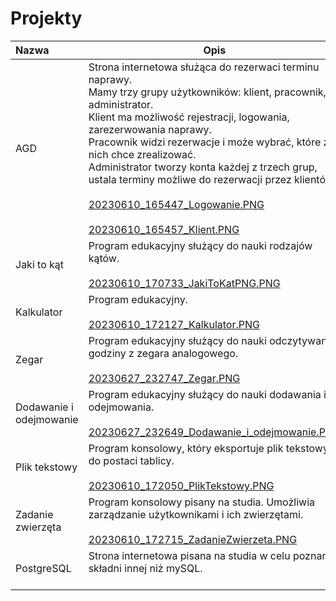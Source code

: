 # Projekty


| Nazwa                   | Opis                                                                                                                                                                                                                                                                                                                                                                                                                                                                                                                                                                                |
| :------------------------ | ------------------------------------------------------------------------------------------------------------------------------------------------------------------------------------------------------------------------------------------------------------------------------------------------------------------------------------------------------------------------------------------------------------------------------------------------------------------------------------------------------------------------------------------------------------------------------------- |
| AGD                     | Strona internetowa służąca do rezerwaci terminu naprawy.<br />Mamy trzy grupy użytkowników: klient, pracownik, administrator. <br />Klient ma możliwość rejestracji, logowania, zarezerwowania naprawy. <br />Pracownik widzi rezerwacje i może wybrać, które z nich chce zrealizować. <br />Administrator tworzy konta każdej z trzech grup, ustala terminy możliwe do rezerwacji przez klientów.<br /><br />[20230610_165447_Logowanie.PNG](assets/20230610_165447_Logowanie.PNG)<br /><br />[20230610_165457_Klient.PNG](assets/20230610_165457_Klient.PNG)<br />                |
| Jaki to kąt             | Program edukacyjny służący do nauki rodzajów kątów.<br /><br />[20230610_170733_JakiToKatPNG.PNG](assets/20230610_170733_JakiToKatPNG.PNG)<br />                                                                                                                                                                                                                                                                                                                                                                                                                                    |
| Kalkulator              | Program edukacyjny.<br /><br />[20230610_172127_Kalkulator.PNG](assets/20230610_172127_Kalkulator.PNG)<br />                                                                                                                                                                                                                                                                                                                                                                                                                                                                        |
| Zegar                   | Program edukacyjny służący do nauki odczytywania godziny z zegara analogowego.<br /><br />[20230627_232747_Zegar.PNG](assets/20230627_232747_Zegar.PNG)                                                                                                                                                                                                                                                                                                                                                                                                                                   |
| Dodawanie i odejmowanie | Program edukacyjny służący do nauki dodawania i odejmowania.<br /><br />[20230627_232649_Dodawanie_i_odejmowanie.PNG](assets/20230627_232649_Dodawanie_i_odejmowanie.PNG)                                                                                                                                                                                                                                                                                                                                                                                                                 |
| Plik tekstowy           | Program konsolowy, który eksportuje plik tekstowy do postaci tablicy.<br /><br />[20230610_172050_PlikTekstowy.PNG](assets/20230610_172050_PlikTekstowy.PNG)<br />                                                                                                                                                                                                                                                                                                                                                                                                                  |
| Zadanie zwierzęta       | Program konsolowy pisany na studia. Umożliwia zarządzanie użytkownikami i ich zwierzętami.<br /><br />[20230610_172715_ZadanieZwierzeta.PNG](assets/20230610_172715_ZadanieZwierzeta.PNG)                                                                                                                                                                                                                                                                                                                                                                                           |
| PostgreSQL              | Strona internetowa pisana na studia w celu poznania składni innej niż mySQL. <br /><br />

